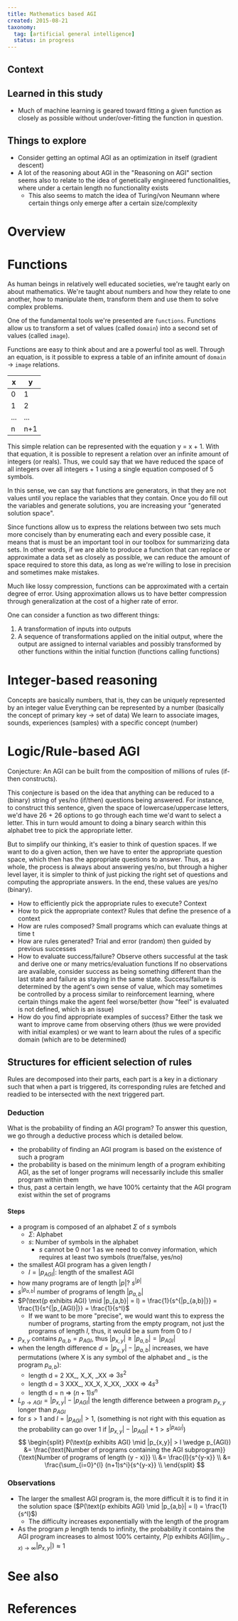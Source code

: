 ```yaml
---
title: Mathematics based AGI
created: 2015-08-21
taxonomy:
  tag: [artificial general intelligence]
  status: in progress
---
```


## Context

## Learned in this study
* Much of machine learning is geared toward fitting a given function as closely as possible without under/over-fitting the function in question.

## Things to explore
* Consider getting an optimal AGI as an optimization in itself (gradient descent)
* A lot of the reasoning about AGI in the "Reasoning on AGI" section seems also to relate to the idea of genetically engineered functionalities, where under a certain length no functionality exists
	* This also seems to match the idea of Turing/von Neumann where certain things only emerge after a certain size/complexity

# Overview

# Functions
As human beings in relatively well educated societies, we're taught early on about mathematics. We're taught about numbers and how they relate to one another, how to manipulate them, transform them and use them to solve complex problems.

One of the fundamental tools we're presented are `functions`. Functions allow us to transform a set of values (called `domain`) into a second set of values (called `image`).

Functions are easy to think about and are a powerful tool as well. Through an equation, is it possible to express a table of an infinite amount of `domain` $\rightarrow$ `image` relations.

| x | y |
|---|---|
| 0 | 1 |
| 1 | 2 |
| ... | ... |
| n | n+1 |

This simple relation can be represented with the equation y = x + 1. With that equation, it is possible to represent a relation over an infinite amount of integers (or reals). Thus, we could say that we have reduced the space of all integers over all integers + 1 using a single equation composed of 5 symbols.

In this sense, we can say that functions are generators, in that they are not values until you replace the variables that they contain. Once you do fill out the variables and generate solutions, you are increasing your "generated solution space".

Since functions allow us to express the relations between two sets much more concisely than by enumerating each and every possible case, it means that is must be an important tool in our toolbox for summarizing data sets. In other words, if we are able to produce a function that can replace or approximate a data set as closely as possible, we can reduce the amount of space required to store this data, as long as we're willing to lose in precision and sometimes make mistakes.

Much like lossy compression, functions can be approximated with a certain degree of error. Using approximation allows us to have better compression through generalization at the cost of a higher rate of error.

One can consider a function as two different things:

1. A transformation of inputs into outputs
2. A sequence of transformations applied on the initial output, where the output are assigned to internal variables and possibly transformed by other functions within the initial function (functions calling functions)

# Integer-based reasoning
Concepts are basically numbers, that is, they can be uniquely represented by an integer value
Everything can be represented by a number (basically the concept of primary key $\rightarrow$ set of data)
We learn to associate images, sounds, experiences (samples) with a specific concept (number)

# Logic/Rule-based AGI
Conjecture: An AGI can be built from the composition of millions of rules (if-then constructs).

This conjecture is based on the idea that anything can be reduced to a (binary) string of yes/no (if/then) questions being answered. For instance, to construct this sentence, given the space of lowercase/uppercase letters, we'd have 26 + 26 options to go through each time we'd want to select a letter. This in turn would amount to doing a binary search within this alphabet tree to pick the appropriate letter.

But to simplify our thinking, it's easier to think of question spaces. If we want to do a given action, then we have to enter the appropriate question space, which then has the appropriate questions to answer. Thus, as a whole, the process is always about answering yes/no, but through a higher level layer, it is simpler to think of just picking the right set of questions and computing the appropriate answers. In the end, these values are yes/no (binary). <!-- This needs more work as it's unclear -->

* How to efficiently pick the appropriate rules to execute?
Context
* How to pick the appropriate context?
Rules that define the presence of a context
* How are rules composed?
Small programs which can evaluate things at time t
* How are rules generated?
Trial and error (random) then guided by previous successes
* How to evaluate success/failure?
Observe others successful at the task and derive one or many metrics/evaluation functions
If no observations are available, consider success as being something different than the last state and failure as staying in the same state. Success/failure is determined by the agent's own sense of value, which may sometimes be controlled by a process similar to reinforcement learning, where certain things make the agent feel worse/better (how "feel" is evaluated is not defined, which is an issue)
* How do you find appropriate examples of success?
Either the task we want to improve came from observing others (thus we were provided with initial examples) or we want to learn about the rules of a specific domain (which are to be determined)

## Structures for efficient selection of rules
Rules are decomposed into their parts, each part is a key in a dictionary such that when a part is triggered, its corresponding rules are fetched and readied to be intersected with the next triggered part.

### Deduction
What is the probability of finding an AGI program? To answer this question, we go through a deductive process which is detailed below.

* the probability of finding an AGI program is based on the existence of such a program
* the probability is based on the minimum length of a program exhibiting AGI, as the set of longer programs will necessarily include this smaller program within them
* thus, past a certain length, we have 100% certainty that the AGI program exist within the set of programs

#### Steps
* a program is composed of an alphabet $\Sigma$ of $s$ symbols
	* $\Sigma$: Alphabet
	* $s$: Number of symbols in the alphabet
		* $s$ cannot be 0 nor 1 as we need to convey information, which requires at least two symbols (true/false, yes/no)
* the smallest AGI program has a given length $l$
	* $l = |p_{AGI}|$: length of the smallest AGI
* how many programs are of length $|p|$? $s^{|p|}$
* $s^{|p_{a,b}|}$ number of programs of length $|p_{a,b}|$
* $P(\text{p exhibits AGI} \mid |p_{a,b}| = l) = \frac{1}{s^{|p_{a,b}|}} = \frac{1}{s^{|p_{AGI}|}} =  \frac{1}{s^l}$
	* If we want to be more "precise", we would want this to express the number of programs, starting from the empty program, not just the programs of length $l$, thus, it would be a sum from 0 to $l$
* $p_{x,y}$ contains $p_{a,b} = p_{AGI}$, thus $|p_{x,y}| \ge |p_{a,b}| = |p_{AGI}|$
* when the length difference $d = |p_{x,y}| - |p_{a,b}|$ increases, we have permutations (where X is any symbol of the alphabet and \_ is the program $p_{a,b}$):
	* length d = 2 XX_, X_X, _XX => $3s^2$
	* length d = 3 XXX_, XX_X, X_XX, _XXX => $4s^3$
	* length d = n => $(n+1)s^n$
* $L_{p \to AGI} = |p_{x,y}| - |p_{AGI}|$ the length difference between a program $p_{x,y}$ longer than $p_{AGI}$
* for $s > 1$ and $l = |p_{AGI}| > 1$, (something is not right with this equation as the probability can go over 1 if $|p_{x,y}| - |p_{AGI}| + 1 >s^{|p_{AGI}|}$)
<tbc></tbc>
$$
\begin{split}
P(\text{p exhibits AGI} \mid |p_{x,y}| > l \wedge p_{AGI}) &= \frac{\text{Number of programs containing the AGI subprogram}}{\text{Number of programs of length (y - x)}} \\
&= \frac{l}{s^{y-x}} \\
&= \frac{\sum_{i=0}^{l} (n+1)s^i}{s^{y-x}} \\
\end{split}
$$

### Observations
* The larger the smallest AGI program is, the more difficult it is to find it in the solution space ($P(\text{p exhibits AGI} \mid |p_{a,b}| = l) = \frac{1}{s^l}$)
	* The difficulty increases exponentially with the length of the program
* As the program $p$ length tends to infinity, the probability it contains the AGI program increases to almost 100% certainty, $P(\text{p exhibits AGI}|\lim_{(y-x) \rightarrow \infty}|p_{x,y}|) \approx 1$

# See also

# References
